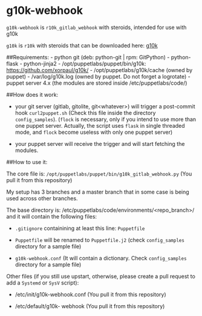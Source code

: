 # g10k-webhook

`g10k-webhook` is `r10k_gitlab_webhook` with steroids, intended for use with g10k

`g10k` is `r10k` with steroids that can be downloaded here: [g10k](https://github.com/xorpaul/g10k) 


##Requirements:
    - python git (deb: python-git | rpm: GitPython)
    - python-flask
    - python-jinja2
    - /opt/puppetlabs/puppet/bin/g10k: https://github.com/xorpaul/g10k/
    - /opt/puppetlabs/g10k/cache (owned by puppet)
    - /var/log/g10k.log (owned by puppet. Do not forget a logrotate)
    - puppet server 4.x (the modules are stored inside /etc/puppetlabs/code/)


##How does it work:

- your git server (gitlab, gitolite, git<whatever\>) will trigger a post-commit hook `curl2puppet.sh` (Check this file inside the directory `config_samples`). (`flock` is necessary, only if you intend to use more than one puppet server. Actually, the script uses `flask` in single threaded mode, and `flock` become useless with only one puppet server)

- your puppet server will receive the trigger and will start fetching the modules. 

##How to use it:


The core file is: `/opt/puppetlabs/puppet/bin/g10k_gitlab_webhook.py` (You pull it from this repository)

My setup has 3 branches and a master branch that in some case is being used across other branches.

The base directory is: /etc/puppetlabs/code/environments/<repo_branch\>/ and it will contain the following files:

- `.gitignore` containining at least this line: 
`Puppetfile` 

- `Puppetfile` will be renamed to `Puppetfile.j2` (check `config_samples` directory for a sample file)

- `g10k-webhook.conf` (It will contain a dictionary. Check `config_samples` directory for a sample file)

Other files (if you still use upstart, otherwise, please create a pull request to add a `Systemd` or `SysV` script): 

- /etc/init/g10k-webhook.conf (You pull it from this repository)

- /etc/default/g10k- webhook (You pull it from this repository)

